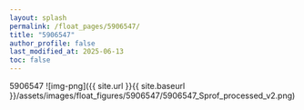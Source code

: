 ```yaml
---
layout: splash
permalink: /float_pages/5906547/
title: "5906547"
author_profile: false
last_modified_at: 2025-06-13
toc: false
---
```

 
5906547
![img-png]({{ site.url }}{{ site.baseurl }}/assets/images/float_figures/5906547/5906547_Sprof_processed_v2.png)